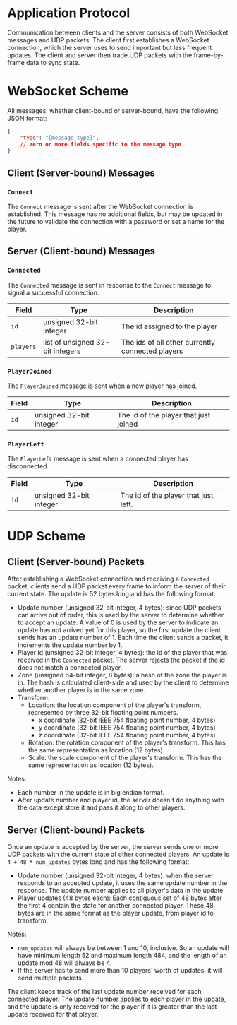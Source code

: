 # Application Protocol

Communication between clients and the server consists of both WebSocket messages and UDP packets. The client first establishes a WebSocket connection, which the server uses to send important but less frequent updates. The client and server then trade UDP packets with the frame-by-frame data to sync state.

# WebSocket Scheme

All messages, whether client-bound or server-bound, have the following JSON format:

```json
{
    "type": "[message-type]",
    // zero or more fields specific to the message type
}
```

## Client (Server-bound) Messages

### `Connect`

The `Connect` message is sent after the WebSocket connection is established. This message has no additional fields, but may be updated in the future to validate the connection with a password or set a name for the player.

## Server (Client-bound) Messages

### `Connected`

The `Connected` message is sent in response to the `Connect` message to signal a successful connection.

| Field | Type | Description |
| --- | --- | --- |
| `id` | unsigned 32-bit integer | The id assigned to the player |
| `players` | list of unsigned 32-bit integers | The ids of all other currently connected players |

### `PlayerJoined`

The `PlayerJoined` message is sent when a new player has joined.

| Field | Type | Description |
| --- | --- | --- |
| `id` | unsigned 32-bit integer | The id of the player that just joined |

### `PlayerLeft`

The `PlayerLeft` message is sent when a connected player has disconnected.

| Field | Type | Description |
| --- | --- | --- |
| `id` | unsigned 32-bit integer | The id of the player that just left. |

# UDP Scheme

## Client (Server-bound) Packets

After establishing a WebSocket connection and receiving a `Connected` packet, clients send a UDP packet every frame to inform the server of their current state. The update is 52 bytes long and has the following format:

* Update number (unsigned 32-bit integer, 4 bytes): since UDP packets can arrive out of order, this is used by the server to determine whether to accept an update. A value of 0 is used by the server to indicate an update has not arrived yet for this player, so the first update the client sends has an update number of 1. Each time the client sends a packet, it increments the update number by 1.
* Player id (unsigned 32-bit integer, 4 bytes): the id of the player that was received in the `Connected` packet. The server rejects the packet if the id does not match a connected player.
* Zone (unsigned 64-bit integer, 8 bytes): a hash of the zone the player is in. The hash is calculated client-side and used by the client to determine whether another player is in the same zone.
* Transform: 
  * Location: the location component of the player's transform, represented by three 32-bit floating point numbers.
    * x coordinate (32-bit IEEE 754 floating point number, 4 bytes)
    * y coordinate (32-bit IEEE 754 floating point number, 4 bytes)
    * z coordinate (32-bit IEEE 754 floating point number, 4 bytes)
  * Rotation: the rotation component of the player's transform. This has the same representation as location (12 bytes).
  * Scale: the scale component of the player's transform. This has the same representation as location (12 bytes).

Notes:

* Each number in the update is in big endian format.
* After update number and player id, the server doesn't do anything with the data except store it and pass it along to other players.

## Server (Client-bound) Packets

Once an update is accepted by the server, the server sends one or more UDP packets with the current state of other connected players. An update is `4 + 48 * num_updates` bytes long and has the following format:

* Update number (unsigned 32-bit integer, 4 bytes): when the server responds to an accepted update, it uses the same update number in the response. The update number applies to all player's data in the update.
* Player updates (48 bytes each): Each contiguous set of 48 bytes after the first 4 contain the state for another connected player. These 48 bytes are in the same format as the player update, from player id to transform.

Notes:

* `num_updates` will always be between 1 and 10, inclusive. So an update will have minimum length 52 and maximum length 484, and the length of an update mod 48 will always be 4.
* If the server has to send more than 10 players' worth of updates, it will send multiple packets.

The client keeps track of the last update number received for each connected player. The update number applies to each player in the update, and the update is only received for the player if it is greater than the last update received for that player.
